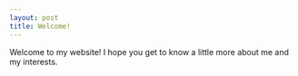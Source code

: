 ```yaml
---
layout: post
title: Welcome!
---
```

Welcome to my website! I hope you get to know a little more about me and my interests.  
